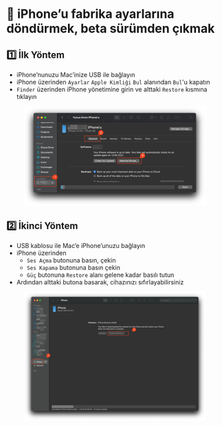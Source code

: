 # 📱 iPhone’u fabrika ayarlarına döndürmek, beta sürümden çıkmak

## 1️⃣ İlk Yöntem

* iPhone’nunuzu Mac’inize USB ile bağlayın
* iPhone üzerinden `Ayarlar` `Apple Kimliği` `Bul` alanından `Bul`'u kapatın
* `Finder` üzerinden iPhone yönetimine girin ve alttaki `Restore` kısmına tıklayın

<figure><img src="../.gitbook/assets/image (102).png" alt=""><figcaption></figcaption></figure>

## 2️⃣ İkinci Yöntem

* USB kablosu ile Mac’e iPhone’unuzu bağlayın
* iPhone üzerinden
  * `Ses Açma` butonuna basın, çekin
  * `Ses Kapama` butonuna basın çekin
  * `Güç` butonuna `Restore` alanı gelene kadar basılı tutun
* Ardından alttaki butona basarak, cihazınızı sıfırlayabilirsiniz

<figure><img src="../.gitbook/assets/image (117).png" alt=""><figcaption></figcaption></figure>
